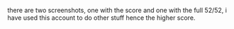 there are two screenshots, one with the score and one with the full 52/52, i have used this account to do other stuff hence the higher score.
